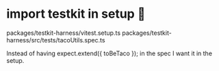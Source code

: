 # import testkit in setup 🧪

<Files>
packages/testkit-harness/vitest.setup.ts
packages/testkit-harness/src/tests/tacoUtils.spec.ts
</Files>

Instead of having expect.extend({ toBeTaco }); in the spec I want it in the setup.
